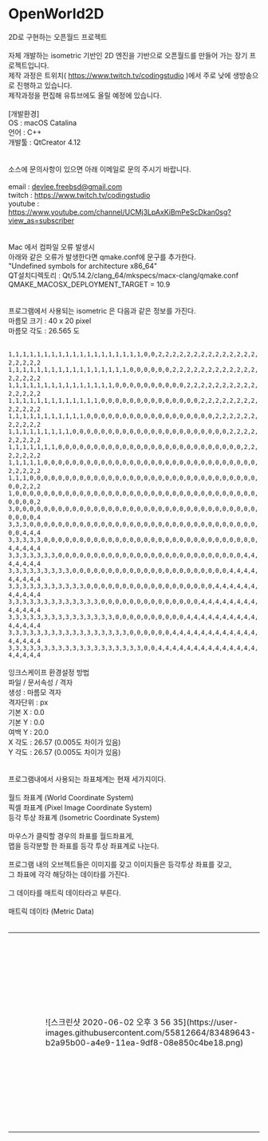 # OpenWorld2D
2D로 구현하는 오픈월드 프로젝트
<br>
<br>
자체 개발하는 isometric 기반인 2D 엔진을 기반으로 오픈월드를 만들어 가는 장기 프로젝트입니다.
<br>
제작 과정은 트위치( https://www.twitch.tv/codingstudio )에서 주로 낮에 생방송으로 진행하고 있습니다.
<br>
제작과정을 편집해 유튜브에도 올릴 예정에 있습니다.
<br>
<br>
[개발환경]<br>
OS : macOS Catalina<br>
언어 : C++<br>
개발툴 : QtCreator 4.12<br>
<br>
<br>
소스에 문의사항이 있으면 아래 이메일로 문의 주시기 바랍니다.<br>
<br>
email   : devlee.freebsd@gmail.com<br>
twitch  : https://www.twitch.tv/codingstudio<br>
youtube : https://www.youtube.com/channel/UCMj3LpAxKiBmPeScDkan0sg?view_as=subscriber<br>
<br>
<br>
Mac 에서 컴파일 오류 발생시<br>
     아래와 같은 오류가 발생한다면 qmake.conf에 문구를 추가한다.<br>
     "Undefined symbols for architecture x86_64"<br>
     QT설치디렉토리 : Qt/5.14.2/clang_64/mkspecs/macx-clang/qmake.conf<br>
     QMAKE_MACOSX_DEPLOYMENT_TARGET = 10.9<br>
<br>
<br>
프로그램에서 사용되는 isometric 은 다음과 같은 정보를 가진다.<br>
마름모 크기 : 40 x 20 pixel<br>
마름모 각도 : 26.565 도<br>
<br>
        ` 1,1,1,1,1,1,1,1,1,1,1,1,1,1,1,1,1,1,1,0,0,2,2,2,2,2,2,2,2,2,2,2,2,2,2,2,2,2,2,2`
        ` 1,1,1,1,1,1,1,1,1,1,1,1,1,1,1,1,1,0,0,0,0,0,0,2,2,2,2,2,2,2,2,2,2,2,2,2,2,2,2,2`
        ` 1,1,1,1,1,1,1,1,1,1,1,1,1,1,1,0,0,0,0,0,0,0,0,0,0,2,2,2,2,2,2,2,2,2,2,2,2,2,2,2`
        ` 1,1,1,1,1,1,1,1,1,1,1,1,1,0,0,0,0,0,0,0,0,0,0,0,0,0,0,2,2,2,2,2,2,2,2,2,2,2,2,2`
        ` 1,1,1,1,1,1,1,1,1,1,1,0,0,0,0,0,0,0,0,0,0,0,0,0,0,0,0,0,0,2,2,2,2,2,2,2,2,2,2,2`
        ` 1,1,1,1,1,1,1,1,1,0,0,0,0,0,0,0,0,0,0,0,0,0,0,0,0,0,0,0,0,0,0,2,2,2,2,2,2,2,2,2`
        ` 1,1,1,1,1,1,1,0,0,0,0,0,0,0,0,0,0,0,0,0,0,0,0,0,0,0,0,0,0,0,0,0,0,2,2,2,2,2,2,2`
        ` 1,1,1,1,1,0,0,0,0,0,0,0,0,0,0,0,0,0,0,0,0,0,0,0,0,0,0,0,0,0,0,0,0,0,0,2,2,2,2,2`
        ` 1,1,1,0,0,0,0,0,0,0,0,0,0,0,0,0,0,0,0,0,0,0,0,0,0,0,0,0,0,0,0,0,0,0,0,0,0,2,2,2`
        ` 1,0,0,0,0,0,0,0,0,0,0,0,0,0,0,0,0,0,0,0,0,0,0,0,0,0,0,0,0,0,0,0,0,0,0,0,0,0,0,2`
        ` 3,0,0,0,0,0,0,0,0,0,0,0,0,0,0,0,0,0,0,0,0,0,0,0,0,0,0,0,0,0,0,0,0,0,0,0,0,0,0,4`
        ` 3,3,3,0,0,0,0,0,0,0,0,0,0,0,0,0,0,0,0,0,0,0,0,0,0,0,0,0,0,0,0,0,0,0,0,0,0,4,4,4`
        ` 3,3,3,3,3,0,0,0,0,0,0,0,0,0,0,0,0,0,0,0,0,0,0,0,0,0,0,0,0,0,0,0,0,0,0,4,4,4,4,4`
        ` 3,3,3,3,3,3,3,0,0,0,0,0,0,0,0,0,0,0,0,0,0,0,0,0,0,0,0,0,0,0,0,0,0,4,4,4,4,4,4,4`
        ` 3,3,3,3,3,3,3,3,3,0,0,0,0,0,0,0,0,0,0,0,0,0,0,0,0,0,0,0,0,0,0,4,4,4,4,4,4,4,4,4`
        ` 3,3,3,3,3,3,3,3,3,3,3,0,0,0,0,0,0,0,0,0,0,0,0,0,0,0,0,0,0,4,4,4,4,4,4,4,4,4,4,4`
        ` 3,3,3,3,3,3,3,3,3,3,3,3,3,0,0,0,0,0,0,0,0,0,0,0,0,0,0,4,4,4,4,4,4,4,4,4,4,4,4,4`
        ` 3,3,3,3,3,3,3,3,3,3,3,3,3,3,3,0,0,0,0,0,0,0,0,0,0,4,4,4,4,4,4,4,4,4,4,4,4,4,4,4`
        ` 3,3,3,3,3,3,3,3,3,3,3,3,3,3,3,3,3,0,0,0,0,0,0,4,4,4,4,4,4,4,4,4,4,4,4,4,4,4,4,4`
        ` 3,3,3,3,3,3,3,3,3,3,3,3,3,3,3,3,3,3,3,0,0,4,4,4,4,4,4,4,4,4,4,4,4,4,4,4,4,4,4,4`
<br>
<br>
잉크스케이프 환경설정 방법<br>
파일 / 문서속성 / 격자<br>
생성 : 마름모 격자<br>
격자단위 : px<br>
기본 X : 0.0<br>
기본 Y : 0.0<br>
여백 Y : 20.0<br>
X 각도 : 26.57 (0.005도 차이가 있음)<br>
Y 각도 : 26.57 (0.005도 차이가 있음)<br>
<br>
<br>
프로그램내에서 사용되는 좌표체계는 현재 세가지이다.<br>
<br>
  월드 좌표계 (World Coordinate System)<br>
  픽셀 좌표계 (Pixel Image Coordinate System)<br>
  등각 투상 좌표계 (Isometric Coordinate System)<br>
<br>
마우스가 클릭할 경우의 좌표를 월드좌표게,<br>
맵을 등각분할 한 좌표를 등각 투상 좌표계로 나눈다.<br>
<br>
프로그램 내의 오브젝트들은 이미지를 갖고 이미지들은 등각투상 좌표를 갖고,<br>
그 좌표에 각각 해당하는 데이타를 가진다.<br>
<br>
그 데이타를 매트릭 데이타라고 부른다.<br>
<br>
  매트릭 데이타 (Metric Data)<br>
<br>
<table><td width=600 height=400><td>
![스크린샷 2020-06-02 오후 3 56 35](https://user-images.githubusercontent.com/55812664/83489643-b2a95b00-a4e9-11ea-9df8-08e850c4be18.png)
     </td></tr></table>
     
